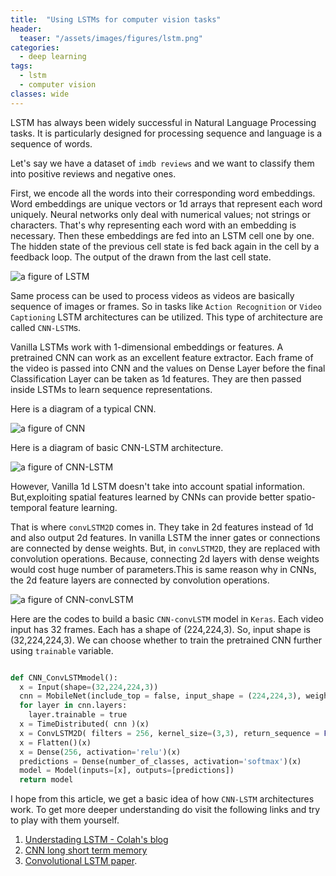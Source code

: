 ```yaml
---
title:  "Using LSTMs for computer vision tasks"
header:
  teaser: "/assets/images/figures/lstm.png"
categories: 
  - deep learning
tags:
  - lstm
  - computer vision
classes: wide  
---
```


LSTM has always been widely successful in Natural Language Processing tasks. It is particularly designed for processing sequence and language is a sequence of words.

Let's say we have a dataset of `imdb reviews` and we want to classify them into positive reviews and negative ones. 

First, we encode all the words into their corresponding word embeddings. Word embeddings are unique vectors or 1d arrays that represent each word uniquely. Neural networks only deal with numerical values; not strings or characters. That's why representing each word with an embedding is necessary. Then these embeddings are fed into an LSTM cell one by one. The hidden state of the previous cell state is fed back again in the cell by a feedback loop. The output of the drawn from the last cell state.

<img src="{{site.url}}{{site.baseurl}}/assets/images/figures/lstm.png" alt="a figure of LSTM">

Same process can be used to process videos as videos are basically sequence of images or frames. So in tasks like `Action Recognition` or `Video Captioning` LSTM architectures can be utilized. This type of architecture are called `CNN-LSTM`s.

Vanilla LSTMs work with 1-dimensional embeddings or features. A pretrained CNN can work as an excellent feature extractor. Each frame of the video is passed into CNN and the values on Dense Layer before the final Classification Layer can be taken as 1d features. They are then passed inside LSTMs to learn sequence representations. 

Here is a diagram of a typical CNN.

<img src="{{site.url}}{{site.baseurl}}/assets/images/figures/cnn.png" alt="a figure of CNN">

Here is a diagram of basic CNN-LSTM architecture.

<img src="{{site.url}}{{site.baseurl}}/assets/images/figures/cnnlstm.png" alt="a figure of CNN-LSTM">

However, Vanilla 1d LSTM doesn't take into account spatial information. But,exploiting spatial features learned by CNNs can provide better spatio-temporal feature learning.

That is where `convLSTM2D` comes in. They take in 2d features instead of 1d and also output 2d features. In vanilla LSTM the inner gates or connections are connected by dense weights. But, in `convLSTM2D`, they are replaced with convolution operations. Because, connecting 2d layers with dense weights would cost huge number of parameters.This is same reason why in CNNs, the 2d feature layers are connected by convolution operations. 

<img src="{{site.url}}{{site.baseurl}}/assets/images/figures/cnnconvlstm.png" alt="a figure of CNN-convLSTM">

Here are the codes to build a basic `CNN-convLSTM` model in `Keras`. Each video input has 32 frames. Each has a shape of (224,224,3). So, input shape is (32,224,224,3). We can choose whether to train the pretrained CNN further using `trainable` variable.

```python

def CNN_ConvLSTMmodel():
  x = Input(shape=(32,224,224,3))
  cnn = MobileNet(include_top = false, input_shape = (224,224,3), weights = 'imagenet' )
  for layer in cnn.layers:
    layer.trainable = true
  x = TimeDistributed( cnn )(x)
  x = ConvLSTM2D( filters = 256, kernel_size=(3,3), return_sequence = False)(x)
  x = Flatten()(x)
  x = Dense(256, activation='relu')(x)
  predictions = Dense(number_of_classes, activation='softmax')(x)
  model = Model(inputs=[x], outputs=[predictions])
  return model

```

I hope from this article, we get a basic idea of how `CNN-LSTM` architectures work. To get more deeper understanding do visit the following links and try to play with them yourself.


1. [Understading LSTM - Colah's blog][colah-blog]
2. [CNN long short term memory][machine-learning-mastery]
3. [Convolutional LSTM paper][paper].

[colah-blog]: https://colah.github.io/posts/2015-08-Understanding-LSTMs/
[machine-learning-mastery]:  https://machinelearningmastery.com/cnn-long-short-term-memory-networks/
[paper]: https://papers.nips.cc/paper/5955-convolutional-lstm-network-a-machine-learning-approach-for-precipitation-nowcasting.pdf